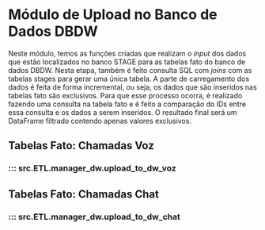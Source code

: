 # Módulo de Upload no Banco de Dados DBDW

Neste módulo, temos as funções criadas que realizam o *input* dos dados que estão localizados no banco STAGE para as tabelas fato do banco de dados DBDW. Nesta etapa, também é feito consulta SQL com *joins* com as tabelas stages para gerar uma única tabela. A parte de carregamento dos dados é feita de forma incremental, ou seja, os dados que são inseridos nas tabelas fato são exclusivos. Para que esse processo ocorra, é realizado fazendo uma consulta na tabela fato e é feito a comparação do IDs entre essa consulta e os dados a serem inseridos. O resultado final será um DataFrame filtrado contendo apenas valores exclusivos.

## Tabelas Fato: Chamadas Voz
### ::: src.ETL.manager_dw.upload_to_dw_voz

## Tabelas Fato: Chamadas Chat
### ::: src.ETL.manager_dw.upload_to_dw_chat
